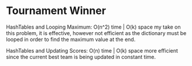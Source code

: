 # Tournament Winner
HashTables and Looping Maximum: O(n^2) time | O(k) space
    my take on this problem, it is effective, however not efficient as the dictionary must be looped in order to find the maximum value at the end.

HashTables and Updating Scores: O(n) time | O(k) space
    more efficient since the current best team is being updated in constant time.
